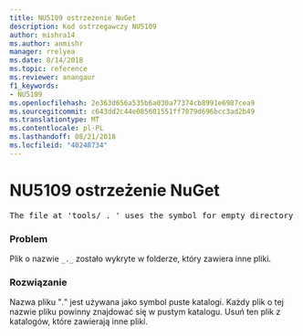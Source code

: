 ```yaml
---
title: NU5109 ostrzeżenie NuGet
description: Kod ostrzegawczy NU5109
author: mishra14
ms.author: anmishr
manager: rrelyea
ms.date: 8/14/2018
ms.topic: reference
ms.reviewer: anangaur
f1_keywords:
- NU5109
ms.openlocfilehash: 2e363d656a535b6a030a77374cb8991e6987cea9
ms.sourcegitcommit: c643dd2c44e085601551ff7079d696bcc3ad2b49
ms.translationtype: MT
ms.contentlocale: pl-PL
ms.lasthandoff: 08/21/2018
ms.locfileid: "40248734"
---
```

# <a name="nuget-warning-nu5109"></a>NU5109 ostrzeżenie NuGet
<pre>The file at 'tools/_._' uses the symbol for empty directory '_._', but it is present in a directory that contains other files. Please remove this file from directories that contain other files.</pre>

### <a name="issue"></a>Problem

Plik o nazwie `_._` zostało wykryte w folderze, który zawiera inne pliki.


### <a name="solution"></a>Rozwiązanie

 Nazwa pliku "_._" jest używana jako symbol puste katalogi. Każdy plik o tej nazwie pliku powinny znajdować się w pustym katalogu. Usuń ten plik z katalogów, które zawierają inne pliki.

